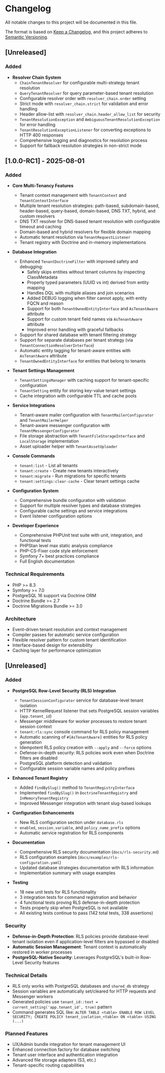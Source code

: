 # Changelog

All notable changes to this project will be documented in this file.

The format is based on [Keep a Changelog](https://keepachangelog.com/en/1.0.0/),
and this project adheres to [Semantic Versioning](https://semver.org/spec/v2.0.0.html).

## [Unreleased]

### Added
- **Resolver Chain System**
  - `ChainTenantResolver` for configurable multi-strategy tenant resolution
  - `QueryTenantResolver` for query parameter-based tenant resolution
  - Configurable resolver order with `resolver_chain.order` setting
  - Strict mode with `resolver_chain.strict` for validation and error handling
  - Header allow-list with `resolver_chain.header_allow_list` for security
  - `TenantResolutionException` and `AmbiguousTenantResolutionException` for error handling
  - `TenantResolutionExceptionListener` for converting exceptions to HTTP 400 responses
  - Comprehensive logging and diagnostics for resolution process
  - Support for fallback resolution strategies in non-strict mode

## [1.0.0-RC1] - 2025-08-01

### Added
- **Core Multi-Tenancy Features**
  - Tenant context management with `TenantContext` and `TenantContextInterface`
  - Multiple tenant resolution strategies: path-based, subdomain-based, header-based, query-based, domain-based, DNS TXT, hybrid, and custom resolvers
  - DNS TXT resolver for DNS-based tenant resolution with configurable timeout and caching
  - Domain-based and hybrid resolvers for flexible domain mapping
  - Automatic tenant resolution via `TenantRequestListener`
  - Tenant registry with Doctrine and in-memory implementations

- **Database Integration**
  - Enhanced `TenantDoctrineFilter` with improved safety and debugging:
    - Safely skips entities without tenant columns by inspecting ClassMetadata
    - Properly typed parameters (UUID vs int) derived from entity mapping
    - Handles DQL with multiple aliases and join scenarios
    - Added DEBUG logging when filter cannot apply, with entity FQCN and reason
    - Support for both `TenantOwnedEntityInterface` and `AsTenantAware` attribute
    - Support for custom tenant field names via `AsTenantAware` attribute
    - Improved error handling with graceful fallbacks
  - Support for shared database with tenant filtering strategy
  - Support for separate databases per tenant strategy (via `TenantConnectionResolverInterface`)
  - Automatic entity tagging for tenant-aware entities with `AsTenantAware` attribute
  - `TenantOwnedEntityInterface` for entities that belong to tenants

- **Tenant Settings Management**
  - `TenantSettingsManager` with caching support for tenant-specific configuration
  - `TenantSetting` entity for storing key-value tenant settings
  - Cache integration with configurable TTL and cache pools

- **Service Integrations**
  - Tenant-aware mailer configuration with `TenantMailerConfigurator` and `TenantMailerHelper`
  - Tenant-aware messenger configuration with `TenantMessengerConfigurator`
  - File storage abstraction with `TenantFileStorageInterface` and `LocalStorage` implementation
  - Asset uploader helper with `TenantAssetUploader`

- **Console Commands**
  - `tenant:list` - List all tenants
  - `tenant:create` - Create new tenants interactively
  - `tenant:migrate` - Run migrations for specific tenants
  - `tenant:settings:clear-cache` - Clear tenant settings cache

- **Configuration System**
  - Comprehensive bundle configuration with validation
  - Support for multiple resolver types and database strategies
  - Configurable cache settings and service integrations
  - Event listener configuration options

- **Developer Experience**
  - Comprehensive PHPUnit test suite with unit, integration, and functional tests
  - PHPStan level max static analysis compliance
  - PHP-CS-Fixer code style enforcement
  - Symfony 7+ best practices compliance
  - Full English documentation

### Technical Requirements
- PHP >= 8.3
- Symfony >= 7.0
- PostgreSQL 16 support via Doctrine ORM
- Doctrine Bundle >= 2.7
- Doctrine Migrations Bundle >= 3.0

### Architecture
- Event-driven tenant resolution and context management
- Compiler passes for automatic service configuration
- Flexible resolver pattern for custom tenant identification
- Interface-based design for extensibility
- Caching layer for performance optimization

## [Unreleased]

### Added
- **PostgreSQL Row-Level Security (RLS) Integration**
  - `TenantSessionConfigurator` service for database-level tenant isolation
  - HTTP KernelRequest listener that sets PostgreSQL session variables (`app.tenant_id`)
  - Messenger middleware for worker processes to restore tenant session context
  - `tenant:rls:sync` console command for RLS policy management
  - Automatic scanning of `#[AsTenantAware]` entities for RLS policy generation
  - Idempotent RLS policy creation with `--apply` and `--force` options
  - Defense-in-depth security: RLS policies work even when Doctrine filters are disabled
  - PostgreSQL platform detection and validation
  - Configurable session variable names and policy prefixes

- **Enhanced Tenant Registry**
  - Added `findBySlug()` method to `TenantRegistryInterface`
  - Implemented `findBySlug()` in `DoctrineTenantRegistry` and `InMemoryTenantRegistry`
  - Improved Messenger integration with tenant slug-based lookups

- **Configuration Enhancements**
  - New RLS configuration section under `database.rls`
  - `enabled`, `session_variable`, and `policy_name_prefix` options
  - Automatic service registration for RLS components

- **Documentation**
  - Comprehensive RLS security documentation (`docs/rls-security.md`)
  - RLS configuration examples (`docs/examples/rls-configuration.yaml`)
  - Updated database strategies documentation with RLS information
  - Implementation summary with usage examples

- **Testing**
  - 18 new unit tests for RLS functionality
  - 3 integration tests for command registration and behavior
  - 4 functional tests proving RLS defense-in-depth protection
  - Tests properly skip when PostgreSQL is not available
  - All existing tests continue to pass (142 total tests, 338 assertions)

### Security
- **Defense-in-Depth Protection**: RLS policies provide database-level tenant isolation even if application-level filters are bypassed or disabled
- **Automatic Session Management**: Tenant context is automatically restored in worker processes
- **PostgreSQL-Native Security**: Leverages PostgreSQL's built-in Row-Level Security features

### Technical Details
- RLS only works with PostgreSQL databases and `shared_db` strategy
- Session variables are automatically set/cleared for HTTP requests and Messenger workers
- Generated policies use `tenant_id::text = current_setting('app.tenant_id', true)` pattern
- Command generates SQL like: `ALTER TABLE <table> ENABLE ROW LEVEL SECURITY; CREATE POLICY tenant_isolation_<table> ON <table> USING (...)`

### Planned Features
- UX/Admin bundle integration for tenant management UI
- Enhanced connection factory for database switching
- Tenant user interface and authentication integration
- Advanced file storage adapters (S3, etc.)
- Tenant-specific routing capabilities
